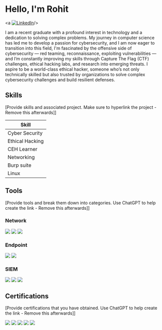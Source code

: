# Hello, I'm Rohit
<a [![LinkedIn](https://img.shields.io/badge/LinkedIn-Connect-blue?style=for-the-badge&logo=linkedin)](https://www.linkedin.com/in/rohitnaik12/)/></a>



I am a recent graduate with a profound interest in technology and a dedication to solving complex problems. My journey in computer science has led me to develop a passion for cybersecurity, and I am now eager to transition into this field, I'm fascinated by the offensive side of cybersecurity — red teaming, reconnaissance, exploiting vulnerabilities — and I’m constantly improving my skills through Capture The Flag (CTF) challenges, ethical hacking labs, and research into emerging threats. I aspire to be a world-class ethical hacker, someone who’s not only technically skilled but also trusted by organizations to solve complex cybersecurity challenges and build resilient defenses.

## Skills
[Provide skills and associated project. Make sure to hyperlink the project - Remove this afterwards]]

| Skill                                         | 
|-----------------------------------------------|
| Cyber Security                                | 
| Ethical Hacking                               |
| CEH Learner                                   | 
| Networking                                    |
| Burp suite                                    | 
| Linux                                         |

## Tools
[Provide tools and break them down into categories. Use ChatGPT to help create the link - Remove this afterwards]]

### Network
<div>
    <img src="https://img.shields.io/badge/-Wireshark-1679A7?&style=for-the-badge&logo=Wireshark&logoColor=white" />
    <img src="https://img.shields.io/badge/-Suricata-EF3B2D?&style=for-the-badge&logo=Suricata&logoColor=white" />
    <img src="https://img.shields.io/badge/-Zeek-777BB4?&style=for-the-badge&logo=Zeek&logoColor=white" />
</div>

### Endpoint
<div>
    <img src="https://img.shields.io/badge/-Microsoft_Defender_for_Endpoint-00A4EF?&style=for-the-badge&logo=Microsoft&logoColor=white" />
    <img src="https://img.shields.io/badge/-Velociraptor-4B275F?&style=for-the-badge&logo=Velociraptor&logoColor=white" />
</div>

### SIEM
<div>
    <img src="https://img.shields.io/badge/-Microsoft_Sentinel-0078D4?&style=for-the-badge&logo=Microsoft&logoColor=white" />
    <img src="https://img.shields.io/badge/-Splunk-000000?&style=for-the-badge&logo=Splunk&logoColor=white" />
    <img src="https://img.shields.io/badge/-Elastic-005571?&style=for-the-badge&logo=Elastic&logoColor=white" />
</div>

## Certifications
[Provide certifications that you have obtained. Use ChatGPT to help create the link - Remove this afterwards]]
<div>
<img src="https://img.shields.io/badge/-Security%2B-FF0000?&style=for-the-badge&logo=CompTIA&logoColor=white" />
<img src="https://img.shields.io/badge/-Network%2B-007ACC?&style=for-the-badge&logo=CompTIA&logoColor=white" />
<img src="https://img.shields.io/badge/-A%2B-4D4D4D?&style=for-the-badge&logo=CompTIA&logoColor=white" />
<img src="https://img.shields.io/badge/-CDSA-006400?&style=for-the-badge&logoColor=white" />
<img src="https://img.shields.io/badge/-CCD-000080?&style=for-the-badge&logoColor=white" />
</div>
